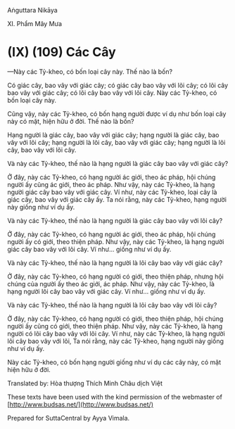 Aṅguttara Nikāya

XI. Phẩm Mây Mưa

# (IX) (109) Các Cây

—Này các Tỷ-kheo, có bốn loại cây này. Thế nào là bốn?

Có giác cây, bao vây với giác cây; có giác cây bao vây với lõi cây; có lõi cây bao vây với giác cây; có lõi cây bao vây với lõi cây. Này các Tỷ-kheo, có bốn loại cây này.

Cũng vậy, này các Tỷ-kheo, có bốn hạng người được ví dụ như bốn loại cây này có mặt, hiện hữu ở đời. Thế nào là bốn?

Hạng người là giác cây, bao vây với giác cây; hạng người là giác cây, bao vây với lõi cây; hạng người là lõi cây, bao vây với giác cây; hạng người là lõi cây, bao vây với lõi cây.

Và này các Tỷ-kheo, thế nào là hạng người là giác cây bao vây với giác cây?

Ở đây, này các Tỷ-kheo, có hạng người ác giới, theo ác pháp, hội chúng người ấy cũng ác giới, theo ác pháp. Như vậy, này các Tỷ-kheo, là hạng người giác cây bao vây với giác cây. Ví như, này các Tỷ-kheo, loại cây là giác cây, bao vây với giác cây ấy. Ta nói rằng, này các Tỷ-kheo, hạng người này giống như ví dụ ấy.

Và này các Tỷ-kheo, thế nào là hạng người là giác cây bao vây với lõi cây?

Ở đây, này các Tỷ-kheo, có hạng người ác giới, theo ác pháp, hội chúng người ấy có giới, theo thiện pháp. Như vậy, này các Tỷ-kheo, là hạng người giác cây bao vây với lõi cây. Ví như... giống như ví dụ ấy.

Và này các Tỷ-kheo, thế nào là hạng người là lõi cây bao vây với giác cây?

Ở đây, này các Tỷ-kheo, có hạng người có giới, theo thiện pháp, nhưng hội chúng của người ấy theo ác giới, ác pháp. Như vậy, này các Tỷ-kheo, là hạng người lõi cây bao vây với giác cây. Ví như... giống như ví dụ ấy.

Và này các Tỷ-kheo, thế nào là hạng người là lõi cây bao vây với lõi cây?

Ở đây, này các Tỷ-kheo, có hạng người có giới, theo thiện pháp, hội chúng người ấy cũng có giới, theo thiện pháp. Như vậy, này các Tỷ-kheo, là hạng người có lõi cây bao vây với lõi cây. Ví như, này các Tỷ-kheo, là hạng người lõi cây bao vây với lõi, Ta nói rằng, này các Tỷ-kheo, hạng người này giống như ví dụ ấy.

Này các Tỷ-kheo, có bốn hạng người giống như ví dụ các cây này, có mặt hiện hữu ở đời.

Translated by: Hòa thượng Thích Minh Châu dịch Việt

These texts have been used with the kind permission of the webmaster of [http://www.budsas.net/](http://www.budsas.net/)

Prepared for SuttaCentral by Ayya Vimala.